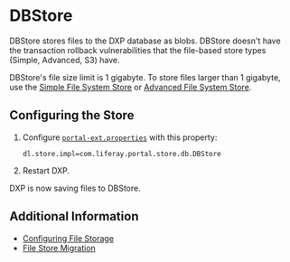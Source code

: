 # DBStore

DBStore stores files to the DXP database as blobs. DBStore doesn't have the transaction rollback vulnerabilities that the file-based store types (Simple, Advanced, S3) have.

DBStore's file size limit is 1 gigabyte. To store files larger than 1 gigabyte, use the [Simple File System Store](./simple-file-system-store.md) or [Advanced File System Store](../configuring-file-storage.md#configuring-advanced-file-system-store).

## Configuring the Store

1. Configure [`portal-ext.properties`](../../../installation-and-upgrades/reference/portal-properties.md) with this property:

    ```properties
    dl.store.impl=com.liferay.portal.store.db.DBStore
    ```

1. Restart DXP.

DXP is now saving files to DBStore.

## Additional Information

-   [Configuring File Storage](../configuring-file-storage.md)
-   [File Store Migration](../file-store-migration.md)
